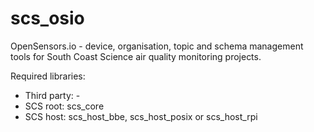 # scs_osio
OpenSensors.io - device, organisation, topic and schema management tools for South Coast Science  air quality
monitoring projects.

Required libraries: 

* Third party: -
* SCS root: scs_core
* SCS host: scs_host_bbe, scs_host_posix or scs_host_rpi
